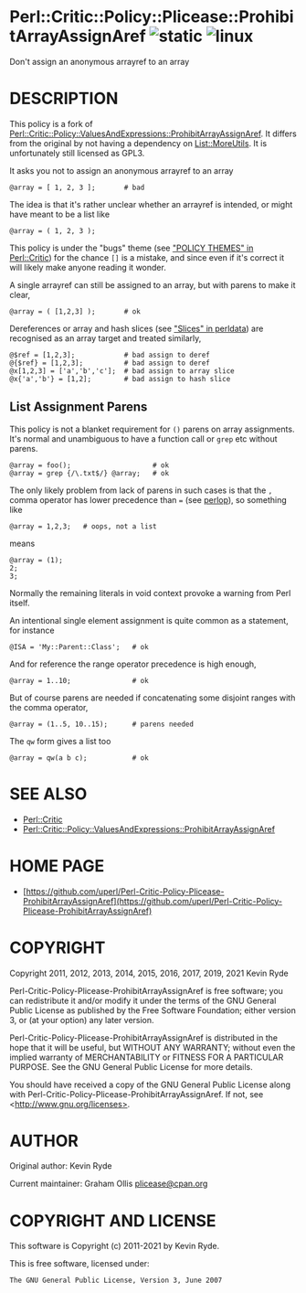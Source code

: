 # Perl::Critic::Policy::Plicease::ProhibitArrayAssignAref ![static](https://github.com/uperl/Perl-Critic-Policy-Plicease-ProhibitArrayAssignAref/workflows/static/badge.svg) ![linux](https://github.com/uperl/Perl-Critic-Policy-Plicease-ProhibitArrayAssignAref/workflows/linux/badge.svg)

Don't assign an anonymous arrayref to an array

# DESCRIPTION

This policy is a fork of [Perl::Critic::Policy::ValuesAndExpressions::ProhibitArrayAssignAref](https://metacpan.org/pod/Perl::Critic::Policy::ValuesAndExpressions::ProhibitArrayAssignAref).
It differs from the original by not having a dependency on [List::MoreUtils](https://metacpan.org/pod/List::MoreUtils).
It is unfortunately still licensed as GPL3.

It asks you not to assign an anonymous arrayref to an array

```
@array = [ 1, 2, 3 ];       # bad
```

The idea is that it's rather unclear whether an arrayref is intended, or
might have meant to be a list like

```
@array = ( 1, 2, 3 );
```

This policy is under the "bugs" theme (see ["POLICY THEMES" in Perl::Critic](https://metacpan.org/pod/Perl::Critic#POLICY-THEMES))
for the chance `[]` is a mistake, and since even if it's correct it will
likely make anyone reading it wonder.

A single arrayref can still be assigned to an array, but with parens to make
it clear,

```
@array = ( [1,2,3] );       # ok
```

Dereferences or array and hash slices (see ["Slices" in perldata](https://metacpan.org/pod/perldata#Slices)) are
recognised as an array target and treated similarly,

```
@$ref = [1,2,3];            # bad assign to deref
@{$ref} = [1,2,3];          # bad assign to deref
@x[1,2,3] = ['a','b','c'];  # bad assign to array slice
@x{'a','b'} = [1,2];        # bad assign to hash slice
```

## List Assignment Parens

This policy is not a blanket requirement for `()` parens on array
assignments.  It's normal and unambiguous to have a function call or `grep`
etc without parens.

```
@array = foo();                    # ok
@array = grep {/\.txt$/} @array;   # ok
```

The only likely problem from lack of parens in such cases is that the `,`
comma operator has lower precedence than `=` (see [perlop](https://metacpan.org/pod/perlop)), so something
like

```
@array = 1,2,3;   # oops, not a list
```

means

```
@array = (1);
2;
3;
```

Normally the remaining literals in void context provoke a warning from Perl
itself.

An intentional single element assignment is quite common as a statement, for
instance

```
@ISA = 'My::Parent::Class';   # ok
```

And for reference the range operator precedence is high enough,

```
@array = 1..10;               # ok
```

But of course parens are needed if concatenating some disjoint ranges with
the comma operator,

```
@array = (1..5, 10..15);      # parens needed
```

The `qw` form gives a list too

```
@array = qw(a b c);           # ok
```

# SEE ALSO

- [Perl::Critic](https://metacpan.org/pod/Perl::Critic)
- [Perl::Critic::Policy::ValuesAndExpressions::ProhibitArrayAssignAref](https://metacpan.org/pod/Perl::Critic::Policy::ValuesAndExpressions::ProhibitArrayAssignAref)

# HOME PAGE

- [https://github.com/uperl/Perl-Critic-Policy-Plicease-ProhibitArrayAssignAref](https://github.com/uperl/Perl-Critic-Policy-Plicease-ProhibitArrayAssignAref)

# COPYRIGHT

Copyright 2011, 2012, 2013, 2014, 2015, 2016, 2017, 2019, 2021 Kevin Ryde

Perl-Critic-Policy-Plicease-ProhibitArrayAssignAref is free software; you can redistribute it and/or modify it
under the terms of the GNU General Public License as published by the Free
Software Foundation; either version 3, or (at your option) any later
version.

Perl-Critic-Policy-Plicease-ProhibitArrayAssignAref is distributed in the hope that it will be useful, but
WITHOUT ANY WARRANTY; without even the implied warranty of MERCHANTABILITY
or FITNESS FOR A PARTICULAR PURPOSE.  See the GNU General Public License for
more details.

You should have received a copy of the GNU General Public License along with
Perl-Critic-Policy-Plicease-ProhibitArrayAssignAref.  If not, see &lt;http://www.gnu.org/licenses>.

# AUTHOR

Original author: Kevin Ryde

Current maintainer: Graham Ollis <plicease@cpan.org>

# COPYRIGHT AND LICENSE

This software is Copyright (c) 2011-2021 by Kevin Ryde.

This is free software, licensed under:

```
The GNU General Public License, Version 3, June 2007
```
